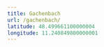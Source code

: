 ```yaml
---
title: Gachenbach
url: /gachenbach/
latitude: 48.499661100000004
longitude: 11.240849800000001
---
```

